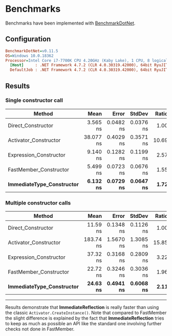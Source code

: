 # Benchmarks

Benchmarks have been implemented with [BenchmarkDotNet](https://github.com/dotnet/BenchmarkDotNet).

## Configuration

```ini
BenchmarkDotNet=v0.11.5
OS=Windows 10.0.18362
Processor=Intel Core i7-7700K CPU 4.20GHz (Kaby Lake), 1 CPU, 8 logical and 4 physical cores
  [Host]     : .NET Framework 4.7.2 (CLR 4.0.30319.42000), 64bit RyuJIT-v4.8.3815.0
  DefaultJob : .NET Framework 4.7.2 (CLR 4.0.30319.42000), 64bit RyuJIT-v4.8.3815.0
```

## Results

### Single constructor call

|                    Method |      Mean |     Error |    StdDev | Ratio | RatioSD |
|-------------------------- |----------:|----------:|----------:|------:|--------:|
|        Direct_Constructor |  3.565 ns | 0.0482 ns | 0.0376 ns |  1.00 |    0.00 |
|     Activator_Constructor | 38.077 ns | 0.4029 ns | 0.3571 ns | 10.69 |    0.14 |
|    Expression_Constructor |  9.140 ns | 0.1282 ns | 0.1199 ns |  2.57 |    0.05 |
|    FastMember_Constructor |  5.499 ns | 0.0723 ns | 0.0676 ns |  1.55 |    0.02 |
| **ImmediateType_Constructor** |  **6.132 ns** | **0.0729 ns** | **0.0647 ns** |  **1.72** |    **0.02** |

### Multiple constructor calls

|                    Method |      Mean |     Error |    StdDev | Ratio | RatioSD |
|-------------------------- |----------:|----------:|----------:|------:|--------:|
|        Direct_Constructor |  11.59 ns | 0.1348 ns | 0.1126 ns |  1.00 |    0.00 |
|     Activator_Constructor | 183.74 ns | 1.5670 ns | 1.3085 ns | 15.85 |    0.21 |
|    Expression_Constructor |  37.32 ns | 0.3168 ns | 0.2809 ns |  3.22 |    0.03 |
|    FastMember_Constructor |  22.72 ns | 0.3246 ns | 0.3036 ns |  1.96 |    0.03 |
| **ImmediateType_Constructor** |  **24.63 ns** | **0.4941 ns** | **0.6068 ns** |  **2.11** |    **0.06** |

---

Results demonstrate that **ImmediateReflection** is really faster than using the classic `Activator.CreateInstance()`.
Note that compared to FastMember the slight difference is explained by the fact that **ImmediateReflection** 
tries to keep as much as possible an API like the standard one involving further checks not done in FastMember.
